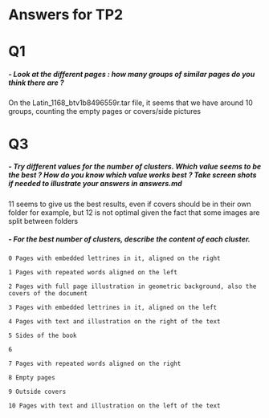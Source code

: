 # Answers for TP2

# Q1
##### - Look at the different pages : how many groups of similar pages do you think there are ?
On the Latin_1168_btv1b8496559r.tar file, it seems that we have around 10 groups, counting the empty pages or covers/side pictures
# Q3
##### - Try different values for the number of clusters. Which value seems to be the best ? How do you know which value works best ? Take screen shots if needed to illustrate your answers in answers.md
11 seems to give us the best results, even if covers should be in their own folder for example, but 12 is not optimal given the fact that some images are split between folders

##### - For the best number of clusters, describe the content of each cluster.
```
0 Pages with embedded lettrines in it, aligned on the right
```
```
1 Pages with repeated words aligned on the left
```
```
2 Pages with full page illustration in geometric background, also the covers of the document
```
```
3 Pages with embedded lettrines in it, aligned on the left
```
```
4 Pages with text and illustration on the right of the text
```
```
5 Sides of the book
```
```
6 
```
```
7 Pages with repeated words aligned on the right
```
```
8 Empty pages
```
```
9 Outside covers
```
```
10 Pages with text and illustration on the left of the text
```